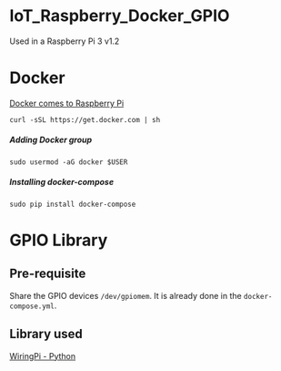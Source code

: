 # IoT_Raspberry_Docker_GPIO

Used in a Raspberry Pi 3 v1.2

# Docker
[Docker comes to Raspberry Pi](https://www.raspberrypi.org/blog/docker-comes-to-raspberry-pi/)

```curl -sSL https://get.docker.com | sh```

##### Adding Docker group
```sudo usermod -aG docker $USER```

##### Installing docker-compose
```sudo pip install docker-compose```

# GPIO Library
## Pre-requisite
Share the GPIO devices ```/dev/gpiomem```. 
It is already done in the ```docker-compose.yml```.

## Library used
[WiringPi - Python](https://github.com/WiringPi/WiringPi-Python)
